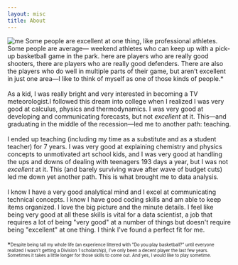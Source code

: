 ```yaml
---
layout: misc
title: About
---
```


![me](/assets/img/gerard1.png)
Some people are excellent at one thing, like professional athletes. Some people are average— weekend athletes who can keep up with a pick-up basketball game in the park. here are players who are really good shooters, there are players who are really good defenders. There are also the players who do well in multiple parts of their game, but aren’t excellent in just one area—I like to think of myself as one of those kinds of people.\*
 <br><br>
As a kid, I was really bright and very interested in becoming a TV meteorologist.I followed this dream into college when I realized I was very good at calculus, physics and thermodynamics. I was very good at developing and communicating forecasts, but not *excellent* at it. This—and graduating in the middle of the recession—led me to another path: teaching.
<br><br>
I ended up teaching (including my time as a substitute and as a student teacher) for 7 years. I was very good at explaining chemistry and physics concepts to unmotivated art school kids, and I was very good at handling the ups and downs of dealing with teenagers 193 days a year, but I was not *excellent* at it. This (and barely surviving wave after wave of budget cuts) led me down yet another path. This is what brought me to data analysis.  <br><br>
I know I have a very good analytical mind and I excel at communicating technical concepts. I know I have good coding skills and am able to keep items organized. I love the big picture and the minute details. I feel like being very good at all these skills is vital for a data scientist, a job that requires a lot of being "very good" at a number of things but doesn't require being "excellent" at one thing. I think I've found a perfect fit for me.<br><br>
\*<sub><sup>Despite being tall my whole life (an experience littered with "Do you play basketball?" until everyone realized I wasn't getting a Division 1 scholarship), I've only been a decent player the last few years. Sometimes it takes a little longer for those skills to come out. And yes, I would like to play sometime.</sub></sup>
